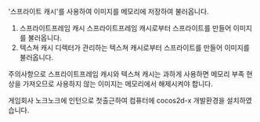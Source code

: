 '스프라이트 캐시'를 사용하여 이미지를 메모리에 저장하여 불러옵니다.

1. 스프라이트프레임 캐시
스프라이트프레임 캐시로부터 스프라이트를 만들어 이미지를 불러옵니다.
2. 텍스쳐 캐시
디렉터가 관리하는 텍스쳐 캐시로부터 스프라이트를 만들어 이미지를 불러옵니다.

주의사항으로 스프라이트프레임 캐시와 텍스쳐 캐시는 과하게 사용하면 메모리 부족 현상을 가져오므로 사용하지 않는 이미지는 메모리에서 해제시켜야 합니다.




게임회사 노크노크에 인턴으로 첫출근하여 컴퓨터에 cocos2d-x 개발환경을 설치하였습니다.
